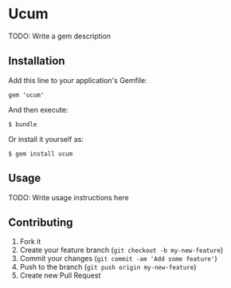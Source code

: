 # Ucum

TODO: Write a gem description

## Installation

Add this line to your application's Gemfile:

    gem 'ucum'

And then execute:

    $ bundle

Or install it yourself as:

    $ gem install ucum

## Usage

TODO: Write usage instructions here

## Contributing

1. Fork it
2. Create your feature branch (`git checkout -b my-new-feature`)
3. Commit your changes (`git commit -am 'Add some feature'`)
4. Push to the branch (`git push origin my-new-feature`)
5. Create new Pull Request
